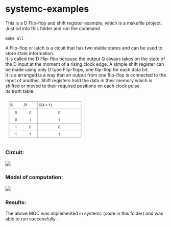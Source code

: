 # systemc-examples
This is a D Flip-flop and shift register example, which is a makefile project. 
Just cd into this folder and run the command 

    make all


A Flip-flop or latch is a cicuit that has two stable states and can be used to store state information.<br>
It is called the D Flip-flop because the output Q always takes on the state of the D input at the moment of a rising clock edge.
A simple shift register can be made using only D type Flip-flops, one flip-flop for each data bit. <br>
It is a arranged ia a way that an output from one flip-flop is connected to the input of another.
Shift registers hold the data in their memory which is shifted or moved to their required positions on each clock pulse. <br>
Its truth table: 
<p align="left">
  <img src="Images/TRuth table.png" width="250"/>
</p>

### Circuit:
<p align="left">
  <img src="Images/SIPO_4-bit_shift_register.gif" width="200"/>
</p>

### Model of computation:
<p align="left">
  <img src="Images/D Flip-flopMoC.png" width="400"/>
</p>

### Results:
The above MOC was implemented in systemc (code in this folder) and was able to run successfully .<br>



